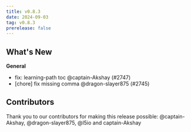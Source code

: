 ```yaml
---
title: v0.8.3
date: 2024-09-03
tag: v0.8.3
prerelease: false
---
```


## What's New
**General**
- fix: learning-path toc @captain-Akshay (#2747)
- [chore] fix missing comma @dragon-slayer875 (#2745)

## Contributors

Thank you to our contributors for making this release possible:
@captain-Akshay, @dragon-slayer875, @l5io and captain-Akshay

